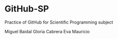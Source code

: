 # GitHub-SP
Practice of GitHub for Scientific Programming subject

Miguel Baidal
Gloria Cabrera
Eva Mauricio
